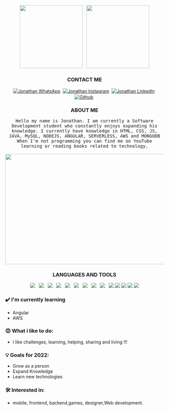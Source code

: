 <div align="center">
<img src="https://3.bp.blogspot.com/-qR722CIyRwE/XRzBF5O1DqI/AAAAAABGy_A/lrROcUIJ8dsES0BD41Uw-3SsklP9SHcCwCLcBGAs/s1600/AW3925002_17.gif" width="200" height="200">
&nbsp;
<img src="https://3.bp.blogspot.com/-qR722CIyRwE/XRzBF5O1DqI/AAAAAABGy_A/lrROcUIJ8dsES0BD41Uw-3SsklP9SHcCwCLcBGAs/s1600/AW3925002_17.gif" width="200" height="200">
</div>

<div align="center">
<h3>CONTACT ME</h3>
</div>

<div align="center">
<a href="https://wa.link/wwaviz"><img align="center" src="https://img.shields.io/badge/WhatsApp-25D366?style=for-the-badge&logo=whatsapp&logoColor=white" alt="Jonathan WhatsApp"></a>&nbsp;
<a href="https://www.instagram.com/jhony.c_dv/"><img align="center" src="https://img.shields.io/badge/Instagram-E4405F?style=for-the-badge&logo=instagram&logoColor=white" alt="Jonathan Instagram"></a>&nbsp;
<a href="https://www.linkedin.com/in/jonathan-castillo-5a6933205/"><img align="center" src="https://img.shields.io/badge/linkedin-0077B5.svg?&style=for-the-badge&logo=linkedin&logoColor=white" alt="Jonathan LinkedIn"/></a>&nbsp;
<a href="https://github.com/Dev-Gix"><img align="center" src="https://img.shields.io/badge/github-181717.svg?&style=for-the-badge&logo=github" alt="Github"/></a>&nbsp;
</div>

<div align=center>
     <h3>ABOUT ME</h3>
    <samp>
   Hello my name is Jonathan. I am currently a Software Development student who constantly enjoys expanding his knowledge.
   I currently have knowledge in
   HTML, CSS, JS, JAVA, MySQL, NODEJS, ANGULAR, SERVERLESS, AWS and MONGODB
   When I'm not programming you can find me on YouTube learning or reading books related to technology.
  </samp>
     <div>
          <br>
          <img src="https://img.etimg.com/thumb/msid-84146083,width-1015,height-761,imgsize-638053,resizemode-8,quality-100/prime/technology-and-startups/booting-up-developer-economy-how-tech-startups-are-helping-coders-build-and-test-software-faster.jpg" width="700" height=350">
     </div>
 </div>

<div align="center">
<h3>LANGUAGES AND TOOLS</h3>
</div>

<div align="center">
  <img src="https://img.shields.io/badge/html5-e34f26.svg?&style=for-the-badge&logo=html5&logoColor=white" />
    &nbsp;
     <img src="https://img.shields.io/badge/css3-1572B6.svg?&style=for-the-badge&logo=css3&logoColor=white" />
   &nbsp;
   <img src='https://img.shields.io/badge/bootstrap-563D7C?logo=bootstrap&style=for-the-badge' />
   &nbsp;
    <img src="https://img.shields.io/badge/javascript-F7DF1E.svg?&style=for-the-badge&logo=javascript&logoColor=black" />
    &nbsp;
<img src='https://img.shields.io/badge/git-F05032?logo=git&style=for-the-badge&logoColor=white' />
&nbsp;
  <img src='https://img.shields.io/badge/MySQL-00000F?style=for-the-badge&logo=mysql&logoColor=white'/>
&nbsp;
  <img src='https://img.shields.io/badge/SQLite-07405E?style=for-the-badge&logo=sqlite&logoColor=white'/>
&nbsp;
 <img src='https://img.shields.io/badge/Netlify-00C7B7?style=for-the-badge&logo=netlify&logoColor=white'/>
 &nbsp;
  <img src='https://img.shields.io/badge/JAVA-F05032?logo=JAVA&style=for-the-badge&logoColor=white' />
     &nbsp;
  <img src='https://img.shields.io/badge/Angular-f03244?logo=Angular&style=for-the-badge&logoColor=white' />
  <img src='https://img.shields.io/badge/NodeJS-339933?logo=Node.js&style=for-the-badge&logoColor=white' />
  <img src='https://img.shields.io/badge/Serverless-FD5750?logo=Serverless&style=for-the-badge&logoColor=white' />
  <img src='https://img.shields.io/badge/MongoDB-47A248?logo=MongoDB&style=for-the-badge&logoColor=white' />
  <img src='https://img.shields.io/badge/Jest-C21325?logo=Jest&style=for-the-badge&logoColor=white' />
     
  </div>
  
  ### ✔️ I'm currently learning
- Angular
- AWS

### 😍 What i like to do:
- I like challenges, learning, helping, sharing and living !!!

### 💡 Goals for 2022:
- Grow as a person
- Expand Knowledge
- Learn new technologies

### 🛠 Interested in:
-  mobile, frontend, backend,games, designer,Web development.
 

